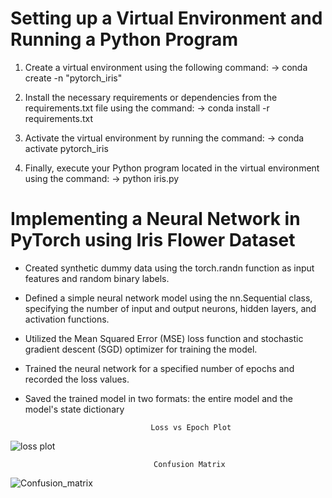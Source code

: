# Setting up a Virtual Environment and Running a Python Program

1. Create a virtual environment using the following command:
-> conda create -n "pytorch_iris"


2. Install the necessary requirements or dependencies from the requirements.txt file using the command:
-> conda install -r requirements.txt


3. Activate the virtual environment by running the command:
-> conda activate pytorch_iris


4. Finally, execute your Python program located in the virtual environment using the command:
-> python iris.py


# Implementing a Neural Network in PyTorch using Iris Flower Dataset

-  Created synthetic dummy data using the torch.randn function as input features and random 
binary labels.
- Defined a simple neural network model using the nn.Sequential class, specifying the number of 
input and output neurons, hidden layers, and activation functions.
-  Utilized the Mean Squared Error (MSE) loss function and stochastic gradient descent (SGD) 
optimizer for training the model.
-  Trained the neural network for a specified number of epochs and recorded the loss values.
- Saved the trained model in two formats: the entire model and the model's state dictionary

                                  Loss vs Epoch Plot
![loss plot](https://github.com/aashir023/AI-Summer-Internship/assets/92915317/7ab704f7-9756-4330-b71c-f0d7a48bc41e)

                                    Confusion Matrix
![Confusion_matrix](https://github.com/aashir023/AI-Summer-Internship/assets/92915317/23acd88b-f7f4-4b06-ba8f-5efb9c1cff4a)

                                    
  
  
